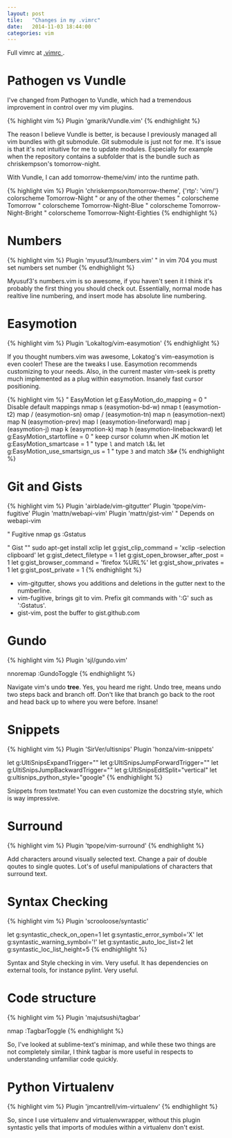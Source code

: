 ```yaml
---
layout: post
tile:   "Changes in my .vimrc"
date:   2014-11-03 18:44:00
categories: vim
---
```


Full vimrc at [ .vimrc ](https://gist.github.com/3f489530d6beb42a1c11).

# Pathogen vs Vundle

I've changed from Pathogen to Vundle, which had a tremendous improvement
in control over my vim plugins.

{% highlight vim %}
Plugin 'gmarik/Vundle.vim'
{% endhighlight %}

The reason I believe Vundle is better, is because I previously managed all vim
bundles with git submodule. Git submodule is just not for me. It's issue is that
it's not intuitive for me to update modules. Especially for example when the
repository contains a subfolder that is the bundle such as chriskempson's 
tomorrow-night.

With Vundle, I can add tomorrow-theme/vim/ into the runtime path.

{% highlight vim %}
Plugin 'chriskempson/tomorrow-theme', {'rtp': 'vim/'}
colorscheme Tomorrow-Night
" or any of the other themes
" colorscheme Tomorrow
" colorscheme Tomorrow-Night-Blue
" colorscheme Tomorrow-Night-Bright
" colorscheme Tomorrow-Night-Eighties
{% endhighlight %}

# Numbers

{% highlight vim %}
Plugin 'myusuf3/numbers.vim'
" in vim 704 you must set numbers
set number
{% endhighlight %}

Myusuf3's numbers.vim is so awesome, if you haven't seen it I think it's
probably the first thing you should check out. Essentially, normal mode has
realtive line numbering, and insert mode has absolute line numbering.

# Easymotion

{% highlight vim %}
Plugin 'Lokaltog/vim-easymotion'
{% endhighlight %}

If you thought numbers.vim was awesome, Lokatog's vim-easymotion is even cooler!
These are the tweaks I use. Easymotion recommends customizing to your needs.
Also, in the current master vim-seek is pretty much implemented as a plug within
easymotion. Insanely fast cursor positioning.

{% highlight vim %}
" EasyMotion
let g:EasyMotion_do_mapping = 0       " Disable default mappings
nmap s <Plug>(easymotion-bd-w)
nmap t <Plug>(easymotion-t2)
map  / <Plug>(easymotion-sn)
omap / <Plug>(easymotion-tn)
map  n <Plug>(easymotion-next)
map  N <Plug>(easymotion-prev)
map <Leader>l <Plug>(easymotion-lineforward)
map <Leader>j <Plug>(easymotion-j)
map <Leader>k <Plug>(easymotion-k)
map <Leader>h <Plug>(easymotion-linebackward)
let g:EasyMotion_startofline = 0      " keep cursor column when JK motion
let g:EasyMotion_smartcase = 1        " type `l` and match `l`&`L`
let g:EasyMotion_use_smartsign_us = 1 " type `3` and match `3`&`#`
{% endhighlight %}

# Git and Gists

{% highlight vim %}
Plugin 'airblade/vim-gitgutter'
Plugin 'tpope/vim-fugitive'
Plugin 'mattn/webapi-vim'
Plugin 'mattn/gist-vim' " Depends on webapi-vim

" Fugitive
nmap <leader>gs :Gstatus<cr>

" Gist
"" sudo apt-get install xclip
let g:gist_clip_command = 'xclip -selection clipboard'
let g:gist_detect_filetype = 1
let g:gist_open_browser_after_post = 1
let g:gist_browser_command = 'firefox %URL%'
let g:gist_show_privates = 1
let g:gist_post_private = 1
{% endhighlight %}

* vim-gitgutter, shows you additions and deletions in the gutter next to the
numberline.
* vim-fugitive, brings git to vim. Prefix git commands with ':G' such as
':Gstatus'.
* gist-vim, post the buffer to gist.github.com

# Gundo

{% highlight vim %}
Plugin 'sjl/gundo.vim'

nnoremap <F5> :GundoToggle<CR>
{% endhighlight %}

Navigate vim's undo __tree__. Yes, you heard me right. Undo tree, means undo two
steps back and branch off. Don't like that branch go back to the root and head
back up to where you were before. Insane!

# Snippets

{% highlight vim %}
Plugin 'SirVer/ultisnips'
Plugin 'honza/vim-snippets'

let g:UltiSnipsExpandTrigger="<tab>"
let g:UltiSnipsJumpForwardTrigger="<tab>"
let g:UltiSnipsJumpBackwardTrigger="<s-tab>"
let g:UltiSnipsEditSplit="vertical"
let g:ultisnips_python_style="google"
{% endhighlight %}

Snippets from textmate! You can even customize the docstring style, which is way
impressive.

# Surround

{% highlight vim %}
Plugin 'tpope/vim-surround'
{% endhighlight %}

Add characters around visually selected text. Change a pair of double qoutes to
single quotes. Lot's of useful manipulations of characters that surround text.

# Syntax Checking

{% highlight vim %}
Plugin 'scrooloose/syntastic'

let g:syntastic_check_on_open=1
let g:syntastic_error_symbol='X'
let g:syntastic_warning_symbol='!'
let g:syntastic_auto_loc_list=2
let g:syntastic_loc_list_height=5
{% endhighlight %}

Syntax and Style checking in vim. Very useful. It has dependencies on external
tools, for instance pylint. Very useful.

# Code structure

{% highlight vim %}
Plugin 'majutsushi/tagbar'

nmap <F8> :TagbarToggle<CR>
{% endhighlight %}

So, I've looked at sublime-text's minimap, and while these two things are not
completely similar, I think tagbar is more useful in respects to understanding
unfamiliar code quickly.

# Python Virtualenv

{% highlight vim %}
Plugin 'jmcantrell/vim-virtualenv'
{% endhighlight %}

So, since I use virtualenv and virtualenvwrapper, without this plugin syntastic
yells that imports of modules within a virtualenv don't exist.
